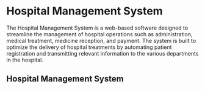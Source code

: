 # Hospital Management System
The Hospital Management System is a web-based software designed to streamline the management of hospital operations such as administration, medical treatment, medicine reception, and payment. The system is built to optimize the delivery of hospital treatments by automating patient registration and transmitting relevant information to the various departments in the hospital. 
## Hospital Management System
